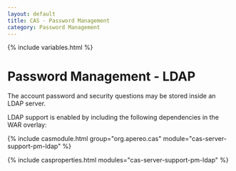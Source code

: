```yaml
---
layout: default
title: CAS - Password Management
category: Password Management
---
```


{% include variables.html %}

# Password Management - LDAP

The account password and security questions may be stored inside an LDAP server.

LDAP support is enabled by including the following dependencies in the WAR overlay:

{% include casmodule.html group="org.apereo.cas" module="cas-server-support-pm-ldap" %}

{% include casproperties.html modules="cas-server-support-pm-ldap" %}
